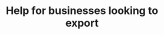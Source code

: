 ---
layout: default
title:  "Help for businesses looking to export"
category: trading-nation
summary: ""
index: 5
frontpage: yes
parent: home
permalink: /help-for-businesses/
---